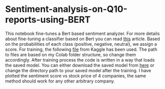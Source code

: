# Sentiment-analysis-on-Q10-reports-using-BERT

This notebook fine-tunes a Bert based sentiment analyzer. For more details about fine-tuning a classifier based on Bert you can read [this](https://www.curiousily.com/posts/sentiment-analysis-with-bert-and-hugging-face-using-pytorch-and-python/) article. Based on the probabilities of each class (positive, negative, neutral), we assign a score. For training, the following [file](https://drive.google.com/file/d/1OLO0qG57RZ9qFNtayspi8uQN_ZbMreKE/view?usp=sharing) from Kaggle has been used. The path to files are based on my Colab folder structure, so change them accordingly. After training process the code is written in a way that loads the saved model. You can either download the saved model from [here](https://drive.google.com/file/d/1dRVbFUK7OPIew2enU0pZD9sp1YlqG_-F/view?usp=sharing) or change the directory path to your saved model after the training. I have plotted the sentiment score vs stock price of 4 companies, the same method should work for any other arbitrary company.
